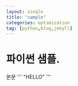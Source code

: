 ```yaml
---
layout: single
title: "sample"
categories: optimization
tag: [python,blog,jekyll]
---
```


# 파이썬 샘플.


본문
'''
"HELLO"
'''
